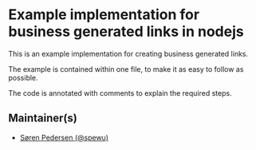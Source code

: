 # Example implementation for business generated links in nodejs
This is an example implementation for creating business generated links.

The example is contained within one file, to make it as easy to follow as possible.

The code is annotated with comments to explain the required steps.

## Maintainer(s)

- [Søren Pedersen (@spewu)](https://github.com/spewu)
